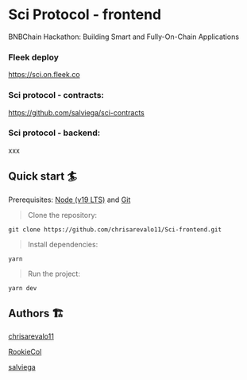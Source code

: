 # Sci Protocol - frontend

BNBChain Hackathon: Building Smart and Fully-On-Chain Applications

### Fleek deploy

https://sci.on.fleek.co

### Sci protocol - contracts:

https://github.com/salviega/sci-contracts

### Sci protocol - backend:

xxx

## Quick start 🏄

Prerequisites: [Node (v19 LTS)](https://nodejs.org/en/download/) and [Git](https://git-scm.com/downloads)

> Clone the repository:

```
git clone https://github.com/chrisarevalo11/Sci-frontend.git
```

> Install dependencies:

```
yarn
```

> Run the project:

```
yarn dev
```

## Authors 🏗

[chrisarevalo11](https://github.com/chrisarevalo11)

[RookieCol](https://github.com/RookieCol)

[salviega](https://github.com/salviega)
